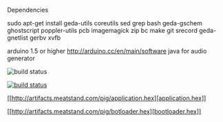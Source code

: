 Dependencies

sudo apt-get install geda-utils coreutils sed grep bash geda-gschem ghostscript poppler-utils pcb imagemagick zip bc make git srecord geda-gnetlist gerbv xvfb

arduino 1.5 or higher http://arduino.cc/en/main/software
java for audio generator

![build status](http://artifacts.meatstand.com/pig/board.png])

[![build status](http://ci.meatstand.com/projects/1/status.png?ref=master)](http://ci.meatstand.com/projects/1?ref=master)

[[http://artifacts.meatstand.com/pig/application.hex][application.hex]]

[[http://artifacts.meatstand.com/pig/botloader.hex][bootloader.hex]]
